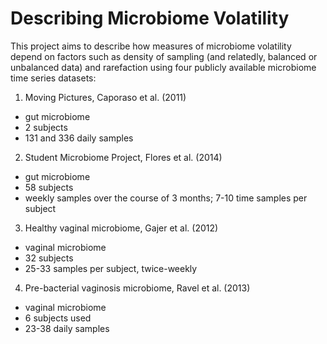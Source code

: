 # Describing Microbiome Volatility 

This project aims to describe how measures of microbiome volatility depend on factors such as density of sampling (and relatedly, balanced or unbalanced data) and rarefaction using four publicly available microbiome time series datasets: 

1. Moving Pictures, Caporaso et al. (2011) 
- gut microbiome 
- 2 subjects
- 131 and 336 daily samples 
2. Student Microbiome Project, Flores et al. (2014) 
- gut microbiome
- 58 subjects 
- weekly samples over the course of 3 months; 7-10 time samples per subject
3. Healthy vaginal microbiome, Gajer et al. (2012) 
- vaginal microbiome 
- 32 subjects 
- 25-33 samples per subject, twice-weekly 
4. Pre-bacterial vaginosis microbiome, Ravel et al. (2013) 
- vaginal microbiome 
- 6 subjects used 
- 23-38 daily samples 
